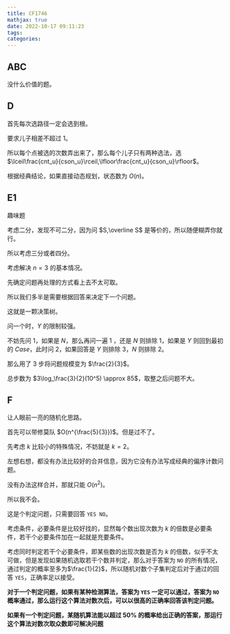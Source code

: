 ```yaml
---
title: CF1746
mathjax: true
date: 2022-10-17 09:11:23
tags:
categories:
---
```


## ABC

没什么价值的题。

## D

首先每次选路径一定会选到根。

要求儿子相差不超过 $1$。

所以每个点被选的次数弄出来了，那么每个儿子只有两种选法，选 $\lceil\frac{cnt_u}{cson_u}\rceil,\lfloor\frac{cnt_u}{cson_u}\rfloor$。

根据经典结论，如果直接动态规划，状态数为 $O(n)$。

## E1

趣味题

考虑二分，发现不可二分，因为问 $S,\overline S$ 是等价的，所以随便糊弄你就行。

所以考虑三分或者四分。

考虑解决 $n=3$ 的基本情况。

先确定问题再处理的方式看上去不太可取。

所以我们多半是需要根据回答来决定下一个问题。

这就是一颗决策树。

问一个时，$Y$ 的限制较强。

不妨先问 $1$，如果是 $N$，那么再问一遍 $1$ ，还是 $N$ 则排除 $1$，如果是 $Y$ 则回到最初的 $Case$，此时问 $2$，如果回答是 $Y$ 则排除 $3$，$N$ 则排除 $2$。

那么用了 $3$ 步将问题规模变为 $\frac{2}{3}$。

总步数为 $3\log_\frac{3}{2}(10^5) \approx 85$，取整之后问题不大。

## F

让人眼前一亮的随机化思路。

首先可以带修莫队 $O(n^{\frac{5}{3}})$。但是过不了。

先考虑 $k$ 比较小的特殊情况，不妨就是 $k=2$。

左想右想，都没有办法比较好的合并信息，因为它没有办法写成经典的偏序计数问题。

没有办法这样合并，那就只能 $O(n^2)$。

所以我不会。

这是个判定问题，只需要回答 `YES NO`。

考虑条件，必要条件是比较好找的，显然每个数出现次数为 $k$ 的倍数是必要条件，若干个必要条件加在一起就是充要条件。

考虑同时判定若干个必要条件，即某些数的出现次数是否为 $k$ 的倍数，似乎不太可做，但是发现如果随机选取若干个数并判定，那么对于答案为 `NO`  的所有情况，通过判定的概率至多为$\frac{1}{2}$，所以随机对数个子集判定后对于通过的回答 `YES`，正确率足以接受。

**对于一个判定问题，如果有某种检测算法，答案为 `YES` 一定可以通过，答案为 `NO` 概率通过，那么运行这个算法对数次后，可以以很高的正确率回答该判定问题。**

**如果有一个判定问题，某随机算法能以超过 $50\%$ 的概率给出正确的答案，那运行这个算法对数次取众数即可解决问题**







